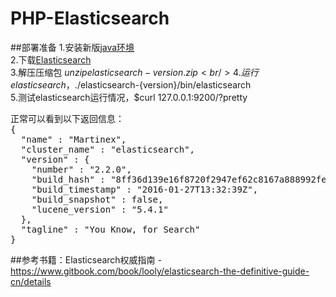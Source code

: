 # PHP-Elasticsearch
##部署准备
1.安装新版<a href="http://www.java.com" target="_blank">java环境</a><br/>
2.下载<a href="http://www.elasticsearch.org/download" target="_blank">Elasticsearch</a><br/>
3.解压压缩包 $unzip elasticsearch-{version}.zip<br/>
4.运行elasticsearch，$./elasticsearch-{version}/bin/elasticsearch<br/>
5.测试elasticsearch运行情况，$curl 127.0.0.1:9200/?pretty
<pre>
正常可以看到以下返回信息：
{
  "name" : "Martinex",
  "cluster_name" : "elasticsearch",
  "version" : {
    "number" : "2.2.0",
    "build_hash" : "8ff36d139e16f8720f2947ef62c8167a888992fe",
    "build_timestamp" : "2016-01-27T13:32:39Z",
    "build_snapshot" : false,
    "lucene_version" : "5.4.1"
  },
  "tagline" : "You Know, for Search"
}
</pre>
##参考书籍：Elasticsearch权威指南 - https://www.gitbook.com/book/looly/elasticsearch-the-definitive-guide-cn/details
